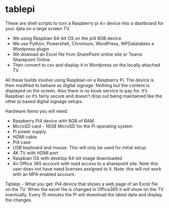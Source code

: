 # tablepi
These are shell scripts to turn a Raspberry pi 4+ device into a dashboard for your data on a large screen TV. 
- We using Raspbian 64-bit OS on the pi4 8GB device.
- We use Python, Powershell, Chromium, WordPress, WPDatatables a Wordpress plugin 
- We dowload an Excel file from SharePoint online site or Teams Sharepoint Online.
- Then convert to csv and display it in Wordpress on the locally attached TV. 


All these builds involve using Raspbian on a Raspberry Pi. The device is then modified to behave as digital signage. Nothing but the content is displayed on the screen. Also there is no kiosk service to pay for. It’s Raspbian so it’s fairly secure and doesn’t drop out being maintained like the other pi based digital signage setups. 

Hardware Items you will need:
- Raspberry Pi4 device with 8GB of RAM. 
- MicroSD card - 16GB MicroSD for the Pi operating system
- Pi power supply
- HDMI cable
- Pi4 case 
- USB keyboard and mouse. This will only be used for initial setup.
- 4K TV with HDMI port 
- Raspbian OS with desktop 64-bit image downloaded
- An Office 365 account with read access to a sharepoint site. Note this user does not have need licenses assigned to it. Note: this will not work with an MFA enabled account. 


Tablepi - What you get: Pi4 device that shows a web page of an Excel file on the TV. When the excel file is changed in Office365 it will show on the TV eventually.  Every 15 minutes the Pi will download the latest data and display the changes. 


